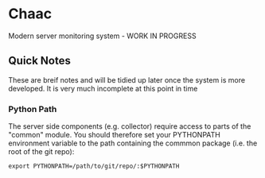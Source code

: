 # Chaac
Modern server monitoring system - WORK IN PROGRESS

## Quick Notes
These are breif notes and will be tidied up later once the system is more developed.  It is very much incomplete at this point in time
### Python Path
The server side components (e.g. collector) require access to parts of the "common" module.  You should therefore set your PYTHONPATH environment variable to the path containing the commmon package (i.e. the root of the git repo):
```
export PYTHONPATH=/path/to/git/repo/:$PYTHONPATH
```

